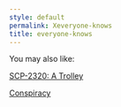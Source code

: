 ```yaml
---
style: default
permalink: Xeveryone-knows
title: everyone-knows
---
```

You may also like:

[SCP-2320: A Trolley](http://scp-wiki.net/scp-2320)

[Conspiracy](http://scp-wiki.net/conspiracy)
